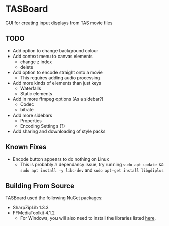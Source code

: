 # TASBoard
GUI for creating input displays from TAS movie files

## TODO
- Add option to change background colour
- Add context menu to canvas elements
  - change z index
  - delete
- Add option to encode straight onto a movie
  - This requires adding audio processing
- Add more kinds of elements than just keys
  - Waterfalls
  - Static elements
- Add in more ffmpeg options (As a sidebar?)
  - Codec
  - bitrate
- Add more sidebars
  - Properties
  - Encoding Settings (?)
- Add sharing and downloading of style packs

## Known Fixes
- Encode button appears to do nothing on Linux
  - This is probably a dependancy issue, try running `sudo apt update && sudo apt install -y libc-dev` and `sudo apt-get install libgdiplus`

## Building From Source
TASBoard used the following NuGet packages:
- SharpZipLib 1.3.3
- FFMediaToolkit 4.1.2
  - For Windows, you will also need to install the libraries listed [here](https://github.com/radek-k/FFMediaToolkit#setup). 
